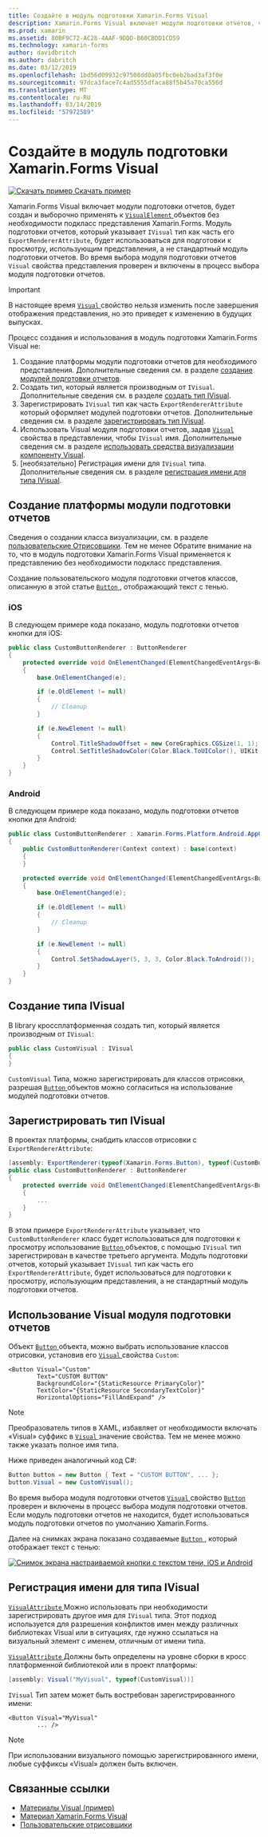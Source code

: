```yaml
---
title: Создайте в модуль подготовки Xamarin.Forms Visual
description: Xamarin.Forms Visual включает модули подготовки отчетов, чтобы выборочно применять к объектам VisualElement без необходимости подкласс представления Xamarin.Forms.
ms.prod: xamarin
ms.assetid: 80BF9C72-AC28-4AAF-9DDD-B60CBDD1CD59
ms.technology: xamarin-forms
author: davidbritch
ms.author: dabritch
ms.date: 03/12/2019
ms.openlocfilehash: 1bd56d09932c97508dd0a05fbc0eb2bad3af3f0e
ms.sourcegitcommit: 97dca3face7c4ad5555dfaca88f5b45a70ca556d
ms.translationtype: MT
ms.contentlocale: ru-RU
ms.lasthandoff: 03/14/2019
ms.locfileid: "57972589"
---
```

# <a name="create-a-xamarinforms-visual-renderer"></a>Создайте в модуль подготовки Xamarin.Forms Visual

[![Скачать пример](~/media/shared/download.png) Скачать пример](https://developer.xamarin.com/samples/xamarin-forms/UserInterface/VisualDemos/)

Xamarin.Forms Visual включает модули подготовки отчетов, будет создан и выборочно применять к [ `VisualElement` ](xref:Xamarin.Forms.VisualElement) объектов без необходимости подкласс представления Xamarin.Forms. Модуль подготовки отчетов, который указывает `IVisual` тип как часть его `ExportRendererAttribute`, будет использоваться для подготовки к просмотру, использующим представления, а не стандартный модуль подготовки отчетов. Во время выбора модуля подготовки отчетов `Visual` свойства представления проверен и включены в процесс выбора модуля подготовки отчетов.

> [!IMPORTANT]
> В настоящее время [ `Visual` ](xref:Xamarin.Forms.VisualElement.Visual) свойство нельзя изменить после завершения отображения представления, но это приведет к изменению в будущих выпусках.

Процесс создания и использования в модуль подготовки Xamarin.Forms Visual не:

1. Создание платформы модули подготовки отчетов для необходимого представления. Дополнительные сведения см. в разделе [создание модулей подготовки отчетов](#create-platfomr-renderers).
1. Создать тип, который является производным от `IVisual`. Дополнительные сведения см. в разделе [создать тип IVisual](#create-an-ivisual-type).
1. Зарегистрировать `IVisual` тип как часть `ExportRendererAttribute` который оформляет модулей подготовки отчетов. Дополнительные сведения см. в разделе [зарегистрировать тип IVisual](#register-the-ivisual-type).
1. Использовать Visual модуля подготовки отчетов, задав [ `Visual` ](xref:Xamarin.Forms.VisualElement.Visual) свойства в представлении, чтобы `IVisual` имя. Дополнительные сведения см. в разделе [использовать средства визуализации компоненту Visual](#consume-the-visual-renderer).
1. [необязательно] Регистрация имени для `IVisual` типа. Дополнительные сведения см. в разделе [регистрация имени для типа IVisual](#register-a-name-for-the-ivisual-type).

## <a name="create-platform-renderers"></a>Создание платформы модули подготовки отчетов

Сведения о создании класса визуализации, см. в разделе [пользовательские Отрисовщики](~/xamarin-forms/app-fundamentals/custom-renderer/index.md). Тем не менее Обратите внимание на то, что в модуль подготовки Xamarin.Forms Visual применяется к представлению без необходимости подкласс представления.

Создание пользовательского модуля подготовки отчетов классов, описанную в этой статье [ `Button` ](xref:Xamarin.Forms.Button) , отображающий текст с тенью.

### <a name="ios"></a>iOS

В следующем примере кода показано, модуль подготовки отчетов кнопки для iOS:

```csharp
public class CustomButtonRenderer : ButtonRenderer
{
    protected override void OnElementChanged(ElementChangedEventArgs<Button> e)
    {
        base.OnElementChanged(e);

        if (e.OldElement != null)
        {
            // Cleanup
        }

        if (e.NewElement != null)
        {
            Control.TitleShadowOffset = new CoreGraphics.CGSize(1, 1);
            Control.SetTitleShadowColor(Color.Black.ToUIColor(), UIKit.UIControlState.Normal);
        }
    }
}
```

### <a name="android"></a>Android

В следующем примере кода показано, модуль подготовки отчетов кнопки для Android:

```csharp
public class CustomButtonRenderer : Xamarin.Forms.Platform.Android.AppCompat.ButtonRenderer
{
    public CustomButtonRenderer(Context context) : base(context)
    {
    }

    protected override void OnElementChanged(ElementChangedEventArgs<Button> e)
    {
        base.OnElementChanged(e);

        if (e.OldElement != null)
        {
            // Cleanup
        }

        if (e.NewElement != null)
        {
            Control.SetShadowLayer(5, 3, 3, Color.Black.ToAndroid());
        }
    }
}
```

## <a name="create-an-ivisual-type"></a>Создание типа IVisual

В library кроссплатформенная создать тип, который является производным от `IVisual`:

```csharp
public class CustomVisual : IVisual
{
}
```

`CustomVisual` Типа, можно зарегистрировать для классов отрисовки, разрешая [ `Button` ](xref:Xamarin.Forms.Button) объектов можно согласиться на использование модулей подготовки отчетов.

## <a name="register-the-ivisual-type"></a>Зарегистрировать тип IVisual

В проектах платформы, снабдить классов отрисовки с `ExportRendererAttribute`:

```csharp
[assembly: ExportRenderer(typeof(Xamarin.Forms.Button), typeof(CustomButtonRenderer), new[] { typeof(CustomVisual) })]
public class CustomButtonRenderer : ButtonRenderer
{
    protected override void OnElementChanged(ElementChangedEventArgs<Button> e)
    {
        ...
    }
}
```

В этом примере `ExportRendererAttribute` указывает, что `CustomButtonRenderer` класс будет использоваться для подготовки к просмотру использование [ `Button` ](xref:Xamarin.Forms.Button) объектов, с помощью `IVisual` тип зарегистрирован в качестве третьего аргумента. Модуль подготовки отчетов, который указывает `IVisual` тип как часть его `ExportRendererAttribute`, будет использоваться для подготовки к просмотру, использующим представления, а не стандартный модуль подготовки отчетов.

## <a name="consume-the-visual-renderer"></a>Использование Visual модуля подготовки отчетов

Объект [ `Button` ](xref:Xamarin.Forms.Button) объекта, можно выбрать использование классов отрисовки, установив его [ `Visual` ](xref:Xamarin.Forms.VisualElement.Visual) свойства `Custom`:

```xaml
<Button Visual="Custom"
        Text="CUSTOM BUTTON"
        BackgroundColor="{StaticResource PrimaryColor}"
        TextColor="{StaticResource SecondaryTextColor}"
        HorizontalOptions="FillAndExpand" />
```

> [!NOTE]
> Преобразователь типов в XAML, избавляет от необходимости включать «Visual» суффикс в [ `Visual` ](xref:Xamarin.Forms.VisualElement.Visual) значение свойства. Тем не менее можно также указать полное имя типа.

Ниже приведен аналогичный код C#:

```csharp
Button button = new Button { Text = "CUSTOM BUTTON", ... };
button.Visual = new CustomVisual();
```

Во время выбора модуля подготовки отчетов [ `Visual` ](xref:Xamarin.Forms.VisualElement.Visual) свойство [ `Button` ](xref:Xamarin.Forms.Button) проверен и включены в процесс выбора модуля подготовки отчетов. Если модуль подготовки отчетов не находится, будет использоваться модуль подготовки отчетов по умолчанию Xamarin.Forms.

Далее на снимках экрана показано создаваемые [ `Button` ](xref:Xamarin.Forms.Button), который отображает текст с тенью:

[![Снимок экрана настраиваемой кнопки с текстом тени, iOS и Android](material-visual-images/custom-button.png "кнопка с текстовой тени")](material-visual-images/custom-button-large.png#lightbox)

## <a name="register-a-name-for-the-ivisual-type"></a>Регистрация имени для типа IVisual

[ `VisualAttribute` ](xref:Xamarin.Forms.VisualAttribute) Можно использовать при необходимости зарегистрировать другое имя для `IVisual` типа. Этот подход используется для разрешения конфликтов имен между различных библиотеках Visual или в ситуациях, где нужно ссылаться на визуальный элемент с именем, отличным от имени типа.

[ `VisualAttribute` ](xref:Xamarin.Forms.VisualAttribute) Должны быть определены на уровне сборки в кросс платформенной библиотекой или в проект платформы:

```csharp
[assembly: Visual("MyVisual", typeof(CustomVisual))]
```

`IVisual` Тип затем может быть востребован зарегистрированного имени:

```xaml
<Button Visual="MyVisual"
        ... />
```

> [!NOTE]
> При использовании визуального помощью зарегистрированного имени, любые суффиксы «Visual» должен быть включен.

## <a name="related-links"></a>Связанные ссылки

- [Материалы Visual (пример)](https://developer.xamarin.com/samples/xamarin-forms/UserInterface/VisualDemos/)
- [Материал Xamarin.Forms Visual](material-visual.md)
- [Пользовательские отрисовщики](~/xamarin-forms/app-fundamentals/custom-renderer/index.md)
